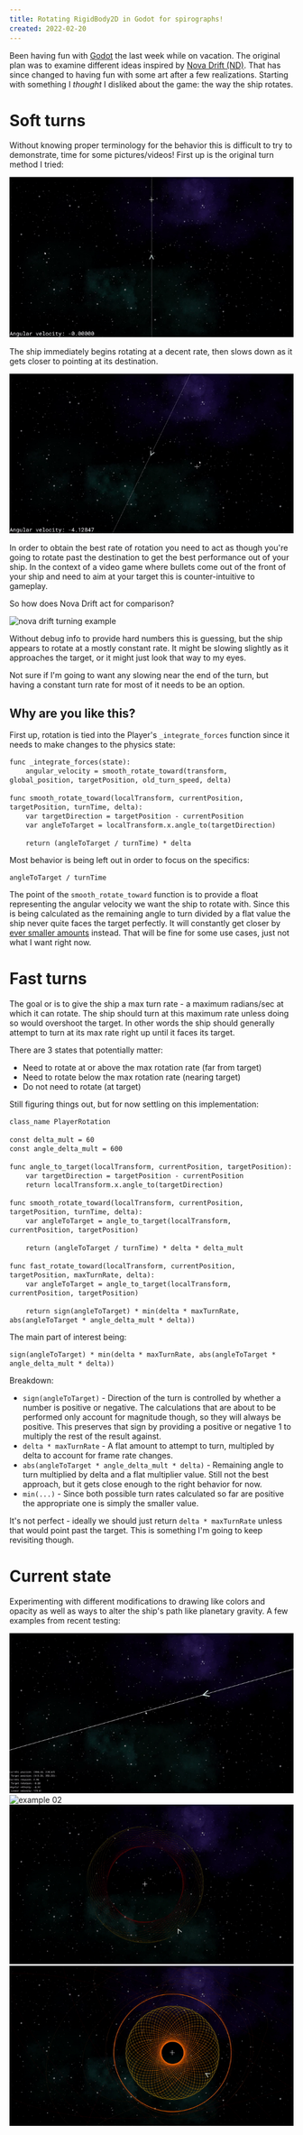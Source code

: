 ```yaml
---
title: Rotating RigidBody2D in Godot for spirographs!
created: 2022-02-20
---
```


Been having fun with [Godot](https://godotengine.org/) the last week while on vacation. The original plan was to examine different ideas inspired by [Nova Drift (ND)](https://novadrift.io/). That has since changed to having fun with some art after a few realizations. Starting with something I *thought* I disliked about the game: the way the ship rotates.

# Soft turns
Without knowing proper terminology for the behavior this is difficult to try to demonstrate, time for some pictures/videos! First up is the original turn method I tried:

![soft turning example 1](gif/soft-turning-example-1.gif)

The ship immediately begins rotating at a decent rate, then slows down as it gets closer to pointing at its destination.

![soft turning example 1](gif/soft-turning-example-2.gif)

In order to obtain the best rate of rotation you need to act as though you're going to rotate past the destination to get the best performance out of your ship. In the context of a video game where bullets come out of the front of your ship and need to aim at your target this is counter-intuitive to gameplay.

So how does Nova Drift act for comparison?

![nova drift turning example](gif/nova-drift-turning.gif)

Without debug info to provide hard numbers this is guessing, but the ship appears to rotate at a mostly constant rate. It might be slowing slightly as it approaches the target, or it might just look that way to my eyes.

Not sure if I'm going to want any slowing near the end of the turn, but having a constant turn rate for most of it needs to be an option.

## Why are you like this?
First up, rotation is tied into the Player's `_integrate_forces` function since it needs to make changes to the physics state:

```gdscript
func _integrate_forces(state):
    angular_velocity = smooth_rotate_toward(transform, global_position, targetPosition, old_turn_speed, delta)

func smooth_rotate_toward(localTransform, currentPosition, targetPosition, turnTime, delta):
	var targetDirection = targetPosition - currentPosition
	var angleToTarget = localTransform.x.angle_to(targetDirection)

	return (angleToTarget / turnTime) * delta
```

Most behavior is being left out in order to focus on the specifics: 

    angleToTarget / turnTime

The point of the `smooth_rotate_toward` function is to provide a float representing the angular velocity we want the ship to rotate with. Since this is being calculated as the remaining angle to turn divided by a flat value the ship never quite faces the target perfectly. It will constantly get closer by [ever smaller amounts](https://en.wikipedia.org/wiki/Logarithm) instead. That will be fine for some use cases, just not what I want right now.

# Fast turns
The goal or is to give the ship a max turn rate - a maximum radians/sec at which it can rotate. The ship should turn at this maximum rate unless doing so would overshoot the target. In other words the ship should generally attempt to turn at its max rate right up until it faces its target.

There are 3 states that potentially matter:
 * Need to rotate at or above the max rotation rate (far from target)
 * Need to rotate below the max rotation rate (nearing target)
 * Do not need to rotate (at target)

Still figuring things out, but for now settling on this implementation:

```gdscript
class_name PlayerRotation

const delta_mult = 60
const angle_delta_mult = 600

func angle_to_target(localTransform, currentPosition, targetPosition):
	var targetDirection = targetPosition - currentPosition
	return localTransform.x.angle_to(targetDirection)

func smooth_rotate_toward(localTransform, currentPosition, targetPosition, turnTime, delta):
	var angleToTarget = angle_to_target(localTransform, currentPosition, targetPosition)

	return (angleToTarget / turnTime) * delta * delta_mult

func fast_rotate_toward(localTransform, currentPosition, targetPosition, maxTurnRate, delta):
	var angleToTarget = angle_to_target(localTransform, currentPosition, targetPosition)

	return sign(angleToTarget) * min(delta * maxTurnRate, abs(angleToTarget * angle_delta_mult * delta))
```

The main part of interest being:

    sign(angleToTarget) * min(delta * maxTurnRate, abs(angleToTarget * angle_delta_mult * delta))

Breakdown:
 * `sign(angleToTarget)` - Direction of the turn is controlled by whether a number is positive or negative. The calculations that are about to be performed only account for magnitude though, so they will always be positive. This preserves that sign by providing a positive or negative 1 to multiply the rest of the result against.
 * `delta * maxTurnRate` - A flat amount to attempt to turn, multipled by delta to account for frame rate changes.
 * `abs(angleToTarget * angle_delta_mult * delta)` - Remaining angle to turn multiplied by delta and a flat multiplier value. Still not the best approach, but it gets close enough to the right behavior for now.
 * `min(...)` - Since both possible turn rates calculated so far are positive the appropriate one is simply the smaller value.

It's not perfect - ideally we should just return `delta * maxTurnRate` unless that would point past the target. This is something I'm going to keep revisiting though.

# Current state
Experimenting with different modifications to drawing like colors and opacity as well as ways to alter the ship's path like planetary gravity.
A few examples from recent testing:

![example 01](https://github.com/trite/trite.io-content/raw/main/posts/2022/gif/spiro-examples-01.gif)
![example 02](https://github.com/trite/trite.io-content/raw/main/posts/2022/gif/spiro-examples-02.gif)
![example 03](https://github.com/trite/trite.io-content/raw/main/posts/2022/gif/spiro-examples-03.gif)
![example 04](https://github.com/trite/trite.io-content/raw/main/posts/2022/gif/spiro-examples-04.gif)
